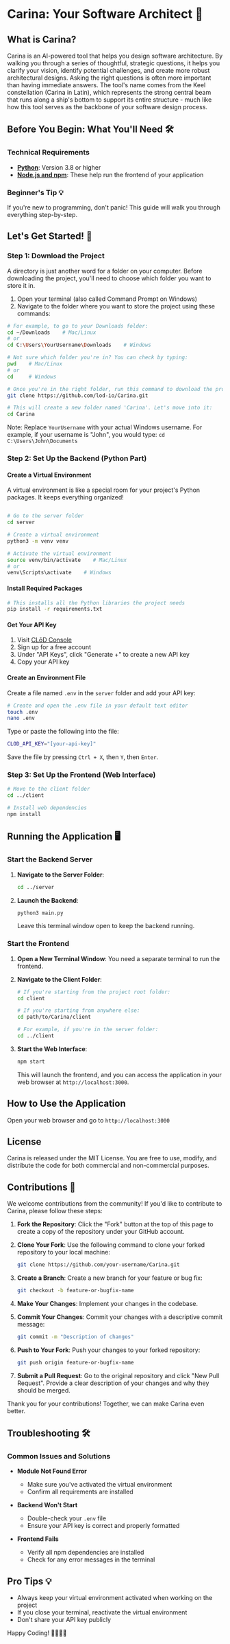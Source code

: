 # Carina: Your Software Architect 🚀

## What is Carina?

Carina is an AI-powered tool that helps you design software architecture. By walking you through a series of thoughtful, strategic questions, it helps you clarify your vision, identify potential challenges, and create more robust architectural designs. Asking the right questions is often more important than having immediate answers. The tool's name comes from the Keel constellation (Carina in Latin), which represents the strong central beam that runs along a ship's bottom to support its entire structure - much like how this tool serves as the backbone of your software design process.

## Before You Begin: What You'll Need 🛠️

### Technical Requirements

- **[Python](https://www.python.org/downloads/)**: Version 3.8 or higher
- **[Node.js and npm](https://docs.npmjs.com/downloading-and-installing-node-js-and-npm)**: These help run the frontend of your application

### Beginner's Tip 💡

If you're new to programming, don't panic! This guide will walk you through everything step-by-step.

## Let's Get Started! 🌟

### Step 1: Download the Project

A directory is just another word for a folder on your computer. Before downloading the project, you'll need to choose which folder you want to store it in.

1. Open your terminal (also called Command Prompt on Windows)
2. Navigate to the folder where you want to store the project using these commands:

```bash
# For example, to go to your Downloads folder:
cd ~/Downloads    # Mac/Linux
# or
cd C:\Users\YourUsername\Downloads    # Windows

# Not sure which folder you're in? You can check by typing:
pwd    # Mac/Linux
# or
cd     # Windows

# Once you're in the right folder, run this command to download the project:
git clone https://github.com/lod-io/Carina.git

# This will create a new folder named 'Carina'. Let's move into it:
cd Carina
```

Note: Replace `YourUsername` with your actual Windows username. For example, if your username is "John", you would type: `cd C:\Users\John\Documents`

### Step 2: Set Up the Backend (Python Part)

#### Create a Virtual Environment

A virtual environment is like a special room for your project's Python packages. It keeps everything organized!

```bash

# Go to the server folder
cd server

# Create a virtual environment
python3 -m venv venv

# Activate the virtual environment
source venv/bin/activate    # Mac/Linux
# or
venv\Scripts\activate    # Windows
```

#### Install Required Packages

```bash
# This installs all the Python libraries the project needs
pip install -r requirements.txt
```

#### Get Your API Key

1. Visit [CLōD Console](https://dashboard.clod.io/api-key)
2. Sign up for a free account
3. Under "API Keys", click "Generate +" to create a new API key
4. Copy your API key

#### Create an Environment File

Create a file named `.env` in the `server` folder and add your API key:

```bash
# Create and open the .env file in your default text editor
touch .env
nano .env
```

Type or paste the following into the file:

```bash
CLOD_API_KEY="[your-api-key]"
```

Save the file by pressing `Ctrl + X`, then `Y`, then `Enter`.

### Step 3: Set Up the Frontend (Web Interface)

```bash
# Move to the client folder
cd ../client

# Install web dependencies
npm install
```

## Running the Application 🖥️

### Start the Backend Server

1. **Navigate to the Server Folder**:

   ```bash
   cd ../server
   ```

2. **Launch the Backend**:

   ```bash
   python3 main.py
   ```

   Leave this terminal window open to keep the backend running.

### Start the Frontend

1. **Open a New Terminal Window**: You need a separate terminal to run the frontend.

2. **Navigate to the Client Folder**:

   ```bash
   # If you're starting from the project root folder:
   cd client

   # If you're starting from anywhere else:
   cd path/to/Carina/client

   # For example, if you're in the server folder:
   cd ../client
   ```

3. **Start the Web Interface**:

   ```bash
   npm start
   ```

   This will launch the frontend, and you can access the application in your web browser at `http://localhost:3000`.

## How to Use the Application

Open your web browser and go to `http://localhost:3000`

## License

Carina is released under the MIT License. You are free to use, modify, and distribute the code for both commercial and non-commercial purposes.

## Contributions 🤝

We welcome contributions from the community! If you'd like to contribute to Carina, please follow these steps:

1. **Fork the Repository**: Click the "Fork" button at the top of this page to create a copy of the repository under your GitHub account.

2. **Clone Your Fork**: Use the following command to clone your forked repository to your local machine:

   ```bash
   git clone https://github.com/your-username/Carina.git
   ```

3. **Create a Branch**: Create a new branch for your feature or bug fix:

   ```bash
   git checkout -b feature-or-bugfix-name
   ```

4. **Make Your Changes**: Implement your changes in the codebase.

5. **Commit Your Changes**: Commit your changes with a descriptive commit message:

   ```bash
   git commit -m "Description of changes"
   ```

6. **Push to Your Fork**: Push your changes to your forked repository:

   ```bash
   git push origin feature-or-bugfix-name
   ```

7. **Submit a Pull Request**: Go to the original repository and click "New Pull Request". Provide a clear description of your changes and why they should be merged.

Thank you for your contributions! Together, we can make Carina even better.

## Troubleshooting 🛠️

### Common Issues and Solutions

- **Module Not Found Error**

  - Make sure you've activated the virtual environment
  - Confirm all requirements are installed

- **Backend Won't Start**

  - Double-check your `.env` file
  - Ensure your API key is correct and properly formatted

- **Frontend Fails**
  - Verify all npm dependencies are installed
  - Check for any error messages in the terminal

## Pro Tips 💡

- Always keep your virtual environment activated when working on the project
- If you close your terminal, reactivate the virtual environment
- Don't share your API key publicly

Happy Coding! 👩‍💻👨‍💻
